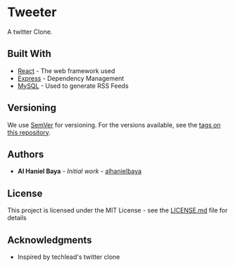 # Tweeter

A twitter Clone.

## Built With

* [React](http://www.dropwizard.io/1.0.2/docs/) - The web framework used
* [Express](https://maven.apache.org/) - Dependency Management
* [MySQL](https://rometools.github.io/rome/) - Used to generate RSS Feeds


## Versioning

We use [SemVer](http://semver.org/) for versioning. For the versions available, see the [tags on this repository](https://github.com/your/project/tags). 

## Authors

* **Al Haniel Baya** - *Initial work* - [alhanielbaya](https://github.com/alhanielbaya)


## License

This project is licensed under the MIT License - see the [LICENSE.md](LICENSE.md) file for details

## Acknowledgments

* Inspired by techlead's twitter clone
